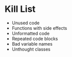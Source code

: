 Kill List
=========
* Unused code
* Functions with side effects
* Unformatted code
* Repeated code blocks
* Bad variable names
* Unthought classes
